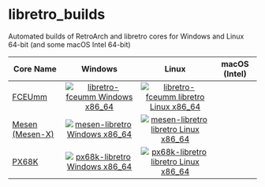 # libretro_builds
Automated builds of RetroArch and libretro cores for Windows and Linux 64-bit (and some macOS Intel 64-bit)

| Core Name | Windows | Linux | macOS (Intel) |
| --------- |:-------:|:-----:|:-------------:|
| [FCEUmm](https://github.com/negativeExponent/libretro-fceumm)      | [![libretro-fceumm Windows x86_64](https://github.com/negativeExponent/libretro_builds/actions/workflows/win64_fceumm.yml/badge.svg)](https://github.com/negativeExponent/libretro_builds/releases/download/Windows_64-bit/fceumm_libretro.dll.zip) |[![libretro-fceumm libretro Linux x86_64](https://github.com/negativeExponent/libretro_builds/actions/workflows/linux64_fceumm.yml/badge.svg)](https://github.com/negativeExponent/libretro_builds/releases/download/Linux_64-bit/fceumm_libretro.so.zip) |
| [Mesen (Mesen-X)](https://github.com/NovaSquirrel/Mesen-X) | [![mesen-libretro Windows x86_64](https://github.com/negativeExponent/libretro_builds/actions/workflows/win64_mesen.yml/badge.svg)](https://github.com/negativeExponent/libretro_builds/releases/download/Mesen-X_Windows_64/mesen_libretro.dll.zip) |[![mesen-libretro libretro Linux x86_64](https://github.com/negativeExponent/libretro_builds/actions/workflows/linux64_mesen.yml/badge.svg)](https://github.com/negativeExponent/libretro_builds/releases/download/Linux_64-bit/mesen_libretro.so.zip) |
| [PX68K](https://github.com/negativeExponent/px68k-libretro)      | [![px68k-libretro Windows x86_64](https://github.com/negativeExponent/libretro_builds/actions/workflows/win64_px68k.yml/badge.svg)](https://github.com/negativeExponent/libretro_builds/releases/download/Windows_64-bit/px68k_libretro.dll.zip) |[![px68k-libretro libretro Linux x86_64](https://github.com/negativeExponent/libretro_builds/actions/workflows/linux64_px68k.yml/badge.svg)](https://github.com/negativeExponent/libretro_builds/releases/download/Linux_64-bit/px68k_libretro.so.zip) |
